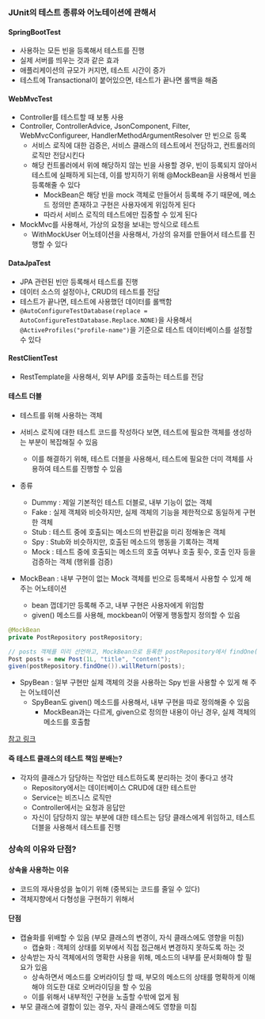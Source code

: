 ### JUnit의 테스트 종류와 어노테이션에 관해서

#### SpringBootTest
- 사용하는 모든 빈을 등록해서 테스트를 진행
- 실제 서버를 띄우는 것과 같은 효과
- 애플리케이션의 규모가 커지면, 테스트 시간이 증가
- 테스트에 Transactional이 붙어있으면, 테스트가 끝나면 롤백을 해줌

#### WebMvcTest
- Controller를 테스트할 때 보통 사용
- Controller, ControllerAdvice, JsonComponent, Filter, WebMvcConfigureer, HandlerMethodArgumentResolver 만 빈으로 등록
  - 서비스 로직에 대한 검증은, 서비스 클래스의 테스트에서 전담하고, 컨트롤러의 로직만 전담시킨다
  - 해당 컨트롤러에서 위에 해당하지 않는 빈을 사용할 경우, 빈이 등록되지 않아서 테스트에 실패하게 되는데, 이를 방지하기 위해 @MockBean을 사용해서 빈을 등록해줄 수 있다
    - MockBean은 해당 빈을 mock 객체로 만들어서 등록해 주기 때문에, 메소드 정의만 존재하고 구현은 사용자에게 위임하게 된다
    - 따라서 서비스 로직의 테스트에만 집중할 수 있게 된다
- MockMvc를 사용해서, 가상의 요청을 보내는 방식으로 테스트
  - WithMockUser 어노테이션을 사용해서, 가상의 유저를 만들어서 테스트를 진행할 수 있다

#### DataJpaTest
- JPA 관련된 빈만 등록해서 테스트를 진행
- 데이터 소스의 설정이나, CRUD의 테스트를 전담
- 테스트가 끝나면, 테스트에 사용했던 데이터를 롤백함
- `@AutoConfigureTestDatabase(replace = AutoConfigureTestDatabase.Replace.NONE)`을 사용해서 `@ActiveProfiles("profile-name")`을 기준으로 테스트 데이터베이스를 설정할 수 있다

#### RestClientTest
- RestTemplate을 사용해서, 외부 API를 호출하는 테스트를 전담

#### 테스트 더블
- 테스트를 위해 사용하는 객체
- 서비스 로직에 대한 테스트 코드를 작성하다 보면, 테스트에 필요한 객체를 생성하는 부분이 복잡해질 수 있음
  - 이를 해결하기 위해, 테스트 더블을 사용해서, 테스트에 필요한 더미 객체를 사용하여 테스트를 진행할 수 있음
- 종류
  - Dummy : 제일 기본적인 테스트 더블로, 내부 기능이 없는 객체
  - Fake : 실제 객체와 비슷하지만, 실제 객체의 기능을 제한적으로 동일하게 구현한 객체
  - Stub : 테스트 중에 호출되는 메소드의 반환값을 미리 정해놓은 객체
  - Spy : Stub와 비슷하지만, 호출된 메소드의 행동을 기록하는 객체
  - Mock : 테스트 중에 호출되는 메소드의 호출 여부나 호출 횟수, 호출 인자 등을 검증하는 객체 (행위를 검증)

- MockBean : 내부 구현이 없는 Mock 객체를 빈으로 등록해서 사용할 수 있게 해주는 어노테이션
  - bean 껍데기만 등록해 주고, 내부 구현은 사용자에게 위임함
  - given() 메소드를 사용해, mockbean이 어떻게 행동할지 정의할 수 있음
```java
@MockBean
private PostRepository postRepository;

// posts 객체를 미리 선언하고, MockBean으로 등록한 postRepository에서 findOne() 메소드를 호출하면 posts 객체를 리턴하도록 테스트를 위해 선언해줌
Post posts = new Post(1L, "title", "content");
given(postRepository.findOne()).willReturn(posts);
```
- SpyBean : 일부 구현만 실제 객체의 것을 사용하는 Spy 빈을 사용할 수 있게 해 주는 어노테이션
  - SpyBean도 given() 메소드를 사용해서, 내부 구현을 따로 정의해줄 수 있음
    - MockBean과는 다르게, given으로 정의한 내용이 아닌 경우, 실제 객체의 메소드를 호출함
  
[참고 링크](https://jojoldu.tistory.com/226)

#### 즉 테스트 클래스의 테스트 책임 분배는?
- 각자의 클래스가 담당하는 작업만 테스트하도록 분리하는 것이 좋다고 생각
  - Repository에서는 데이터베이스 CRUD에 대한 테스트만
  - Service는 비즈니스 로직만
  - Controller에서는 요청과 응답만
  - 자신이 담당하지 않는 부분에 대한 테스트는 담당 클래스에게 위임하고, 테스트 더블을 사용해서 테스트를 진행

### 상속의 이유와 단점?

#### 상속을 사용하는 이유
- 코드의 재사용성을 높이기 위해 (중복되는 코드를 줄일 수 있다)
- 객체지향에서 다형성을 구현하기 위해서

#### 단점
- 캡슐화를 위배할 수 있음 (부모 클래스의 변경이, 자식 클래스에도 영향을 미침)
  - 캡슐화 : 객체의 상태를 외부에서 직접 접근해서 변경하지 못하도록 하는 것
- 상속받는 자식 객체에서의 명확한 사용을 위해, 메소드의 내부를 문서화해야 할 필요가 있음
  - 상속하면서 메소드를 오버라이딩 할 때, 부모의 메소드의 상태를 명확하게 이해해야 의도한 대로 오버라이딩을 할 수 있음
  - 이를 위해서 내부적인 구현을 노출할 수밖에 없게 됨
- 부모 클래스에 결함이 있는 경우, 자식 클래스에도 영향을 미침

